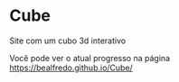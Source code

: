 # Cube

Site com um cubo 3d interativo

Você pode ver o atual progresso na página https://bealfredo.github.io/Cube/
